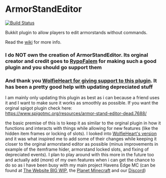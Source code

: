 # ArmorStandEditor
[![Build Status](https://jenkins.havensedgemc.com/buildStatus/icon?job=Armor+Stand+Editor)](https://jenkins.havensedgemc.com/job/Armor%20Stand%20Editor/)

Bukkit plugin to allow players to edit armorstands without commands.

Read the [wiki](https://github.com/RypoFalem/ArmorStandEditor/wiki) for more info.

### I do NOT own the creation of ArmorStandEditor. Its orginal creator and credit goes to [RypoFalem](https://github.com/RypoFalem) for making such a good plugin and you should go support them
### And thank you [WolfieHeart for giving support to this plugin](https://github.com/Wolfieheart/ArmorStandEditor). It has been a pretty good help with updating depreciated stuff
I am mainly only updating this plugin as best as i can because a friend uses it and I want to make sure it works as smoothly as possible.
If you want the orginal spigot plugin check here: https://www.spigotmc.org/resources/armor-stand-editor-dead.7688/

the basic premise of this is to keep it as similar to the orginal plugin in how it functions and interacts with things while allowing for new features (like the hidden item frames or locking of slots). I looked into [WolfieHeart's version](https://github.com/Wolfieheart/ArmorStandEditor) and it was what inspired me to add some of their changes while keeping it closer to the orginal armorstand editor as possible (minus improvements in example of the itemframe hider, armorstand locked slots, and fixing of depreciated events). I plan to play around with this more in the future too and actually add (more) of my own features when i can get the chance to do so as i have been busy with my main project Havens Edge MC (can be found at [The Website BIG WIP](https://havensedgemc.com), the [Planet Minecraft](https://www.planetminecraft.com/server/havens-edge-mc/) and our [Discord](https://havensedgemc.com/discord))
